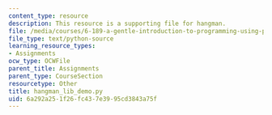 ```yaml
---
content_type: resource
description: This resource is a supporting file for hangman.
file: /media/courses/6-189-a-gentle-introduction-to-programming-using-python-january-iap-2011/6a292a251f26fc437e3995cd3843a75f_hangman_lib_demo.py
file_type: text/python-source
learning_resource_types:
- Assignments
ocw_type: OCWFile
parent_title: Assignments
parent_type: CourseSection
resourcetype: Other
title: hangman_lib_demo.py
uid: 6a292a25-1f26-fc43-7e39-95cd3843a75f
---
```

